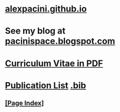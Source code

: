 # [alexpacini.github.io](https://alexpacini.github.io)

# See my blog at [pacinispace.blogspot.com](https://pacinispace.blogspot.com)

# [Curriculum Vitae in PDF](https://www.dropbox.com/s/abpx7plqt3xjgjo/cv_AlexPacini.pdf?raw=1)

# [Publication List](alexpacini.github.io/pubs.html) [.bib](alexpacini.github.io/StaticContent/pubList/AlexPacini.bib)

## [**[Page Index]**](./fileIndex.html)
